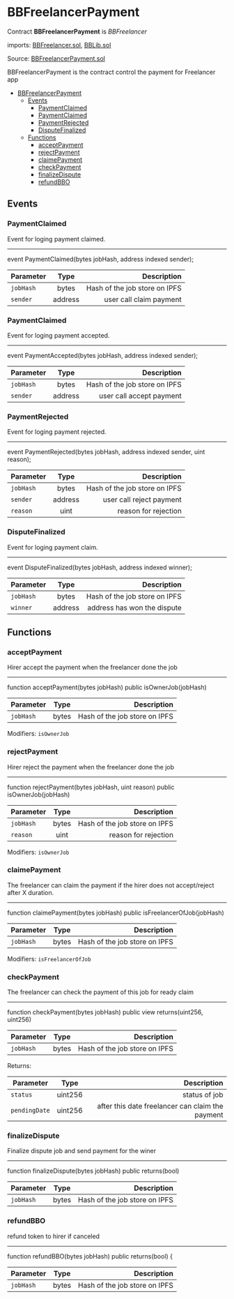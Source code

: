 # BBFreelancerPayment

Contract **BBFreelancerPayment** is *BBFreelancer* 

imports: [BBFreelancer.sol](../../src/contracts/BBFreelancer.sol), [BBLib.sol](../../src/contracts/BBLib.sol)

Source: [BBFreelancerPayment.sol](../../src/contracts/BBFreelancerPayment.sol)

BBFreelancerPayment is the contract control the payment for Freelancer app

   * [BBFreelancerPayment](#bbfreelancerpayment)
      * [Events](#events)
         * [PaymentClaimed](#paymentclaimed)
         * [PaymentClaimed](#paymentclaimed-1)
         * [PaymentRejected](#paymentrejected)
         * [DisputeFinalized](#disputefinalized)
      * [Functions](#functions)
         * [acceptPayment](#acceptpayment)
         * [rejectPayment](#rejectpayment)
         * [claimePayment](#claimepayment)
         * [checkPayment](#checkpayment)
         * [finalizeDispute](#finalizedispute)
         * [refundBBO](#refundbbo)

## Events

### PaymentClaimed
Event for loging payment claimed.

---
event PaymentClaimed(bytes jobHash, address indexed sender);

| Parameter     | Type          | Description                 |
| ------------- |:-------------:| ---------------------------:|
| `jobHash`       | bytes       |  Hash of the job store on IPFS  |
| `sender`       | address       |  user call claim payment  |

### PaymentClaimed
Event for loging payment accepted.

---
event PaymentAccepted(bytes jobHash, address indexed sender);

| Parameter     | Type          | Description                 |
| ------------- |:-------------:| ---------------------------:|
| `jobHash`       | bytes       |  Hash of the job store on IPFS  |
| `sender`       | address       |  user call accept payment  |



### PaymentRejected
Event for loging payment rejected.

---
event PaymentRejected(bytes jobHash, address indexed sender, uint reason);

| Parameter     | Type          | Description                 |
| ------------- |:-------------:| ---------------------------:|
| `jobHash`       | bytes       |  Hash of the job store on IPFS  |
| `sender`       | address       |  user call reject payment  |
| `reason`       | uint       |  reason for rejection  |


### DisputeFinalized
Event for loging payment claim.

---
event DisputeFinalized(bytes jobHash, address indexed winner);

| Parameter     | Type          | Description                 |
| ------------- |:-------------:| ---------------------------:|
| `jobHash`       | bytes       |  Hash of the job store on IPFS  |
| `winner`       | address       | address has won the dispute  |

## Functions

### acceptPayment
Hirer accept the payment when the freelancer done the job

---
function acceptPayment(bytes jobHash)  public 
  isOwnerJob(jobHash)

| Parameter     | Type          | Description                 |
| ------------- |:-------------:| ---------------------------:|
| `jobHash`       | bytes       |  Hash of the job store on IPFS  |

Modifiers: `isOwnerJob`

### rejectPayment
Hirer reject the payment when the freelancer done the job

---
function rejectPayment(bytes jobHash, uint reason) public 
  isOwnerJob(jobHash)

| Parameter     | Type          | Description                 |
| ------------- |:-------------:| ---------------------------:|
| `jobHash`       | bytes       |  Hash of the job store on IPFS  |
| `reason`       | uint       |  reason for rejection  |

Modifiers: `isOwnerJob`

### claimePayment
The freelancer can claim the payment if the hirer does not accept/reject after X duration.

---
function claimePayment(bytes jobHash) public isFreelancerOfJob(jobHash)

| Parameter     | Type          | Description                 |
| ------------- |:-------------:| ---------------------------:|
| `jobHash`       | bytes       |  Hash of the job store on IPFS  |

Modifiers: `isFreelancerOfJob`


### checkPayment
The freelancer can check the payment of this job for ready claim

---
function checkPayment(bytes jobHash) public view returns(uint256, uint256)

| Parameter     | Type          | Description                 |
| ------------- |:-------------:| ---------------------------:|
| `jobHash`       | bytes       |  Hash of the job store on IPFS  |

Returns:

| Parameter     | Type          | Description                 |
| ------------- |:-------------:| ---------------------------:|
| `status`       | uint256       |  status of job |
| `pendingDate`       | uint256       |  after this date freelancer can claim the payment |

### finalizeDispute
Finalize dispute job and send payment for the winer

---
 function finalizeDispute(bytes jobHash)  public returns(bool) 

| Parameter     | Type          | Description                 |
| ------------- |:-------------:| ---------------------------:|
| `jobHash`       | bytes       |  Hash of the job store on IPFS  |


### refundBBO
refund token to hirer if canceled

---
function refundBBO(bytes jobHash) public  returns(bool) {

| Parameter     | Type          | Description                 |
| ------------- |:-------------:| ---------------------------:|
| `jobHash`       | bytes       |  Hash of the job store on IPFS  |



